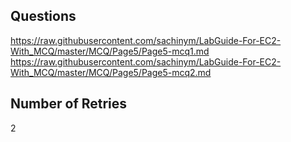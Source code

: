 ## Questions
https://raw.githubusercontent.com/sachinym/LabGuide-For-EC2-With_MCQ/master/MCQ/Page5/Page5-mcq1.md
https://raw.githubusercontent.com/sachinym/LabGuide-For-EC2-With_MCQ/master/MCQ/Page5/Page5-mcq2.md

## Number of Retries
2